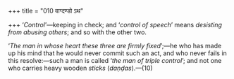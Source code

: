 +++
title = "010 वाग्दण्डो ऽथ"

+++
‘*Control*’—keeping in check; and ‘*control of speech*’ means *desisting
from abusing others*; and so with the other two.

‘*The man in whose heart these three are firmly fixed*’;—he who has made
up his mind that he would never commit such an act, and who never fails
in this resolve:—such a man is called ‘*the man of triple control*’; and
not one who carries heavy wooden *sticks* (*daṇḍas*).—(10)


